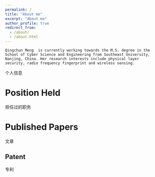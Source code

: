 ```yaml
---
permalink: /
title: "About me"
excerpt: "About me"
author_profile: true
redirect_from: 
  - /about/
  - /about.html
---
```


    Qingchun Meng  is currently working towards the M.S. degree in the School of Cyber Science and Engineering from Southeast University, Nanjing, China. Her research interests include physical layer security, radio frequency fingerprint and wireless sensing.
个人信息


Position Held
======
担任过的职务


Published Papers
======
文章


Patent
------
专利




